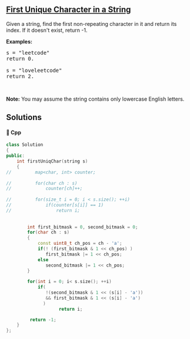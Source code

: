 ## [First Unique Character in a String](https://leetcode.com/problems/first-unique-character-in-a-string)

<p>Given a string, find the first non-repeating character in it and return its index. If it doesn&#39;t exist, return -1.</p>

<p><b>Examples:</b></p>

<pre>
s = &quot;leetcode&quot;
return 0.

s = &quot;loveleetcode&quot;
return 2.
</pre>

<p>&nbsp;</p>

<p><b>Note:</b> You may assume the string contains only lowercase English letters.</p>


## Solutions
#### 🧠 Cpp
```cpp
class Solution
{
public:
    int firstUniqChar(string s)
    {
//         map<char, int> counter;
        
//         for(char ch : s)
//             counter[ch]++;
        
//         for(size_t i = 0; i < s.size(); ++i)
//             if(counter[s[i]] == 1)
//                 return i;
        
        
        int first_bitmask = 0, second_bitmask = 0;
        for(char ch : s)
        {
            const uint8_t ch_pos = ch - 'a';
            if(! (first_bitmask & 1 << ch_pos) )
               first_bitmask |= 1 << ch_pos;
            else
               second_bitmask |= 1 << ch_pos;
        }
        
        for(int i = 0; i< s.size(); ++i)
            if(  
               !(second_bitmask & 1 << (s[i] - 'a')) 
               && first_bitmask & 1 << (s[i] - 'a')
              )
                    return i;

         return -1;        
    }
};
```
